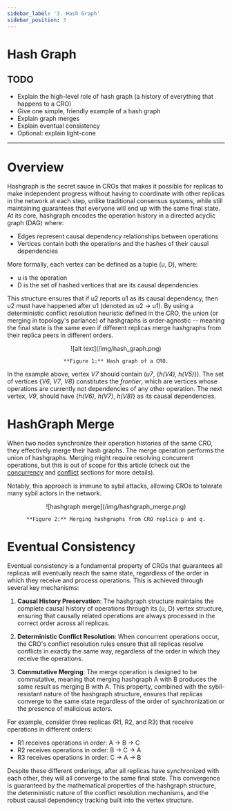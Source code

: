 ```yaml
---
sidebar_label: '3. Hash Graph'
sidebar_position: 3
---
```


# Hash Graph

## TODO
- Explain the high-level role of hash graph (a history of everything that happens to a CRO)
- Give one simple, friendly example of a hash graph
- Explain graph merges
- Explain eventual consistency
- Optional: explain light-cone

---
# Overview

Hashgraph is the secret sauce in CROs that makes it possible for replicas to make independent progress without having to coordinate with other replicas in the network at each step, unlike traditional consensus systems, while still maintaining guarantees that everyone will end up with the same final state. At its core, hashgraph encodes the operation history in a directed acyclic graph (DAG) where:
- Edges represent causal dependency relationships between operations
- Vertices contain both the operations and the hashes of their causal dependencies

More formally, each vertex can be defined as a tuple (u, D), where:
- u is the operation
- D is the set of hashed vertices that are its causal dependencies

This structure ensures that if u2 reports u1 as its causal dependency, then u2 must have happened after u1 (denoted as u2 → u1). By using a deterministic conflict resolution heuristic defined in the CRO, the union (or merging in topology's parlance) of hashgraphs is order-agnostic -- meaning the final state is the same even if different replicas merge hashgraphs from their replica peers in different orders.

<div align="center">
    ![alt text](/img/hash_graph.png)

    **Figure 1:** Hash graph of a CRO.
</div>

In the example above, vertex _V7_ should contain (_u7_, {_h(V4)_, _h(V5)_}). The set of vertices {_V6_, _V7_, _V8_} constitutes the _frontier_, which are vertices whose operations are currently not dependencies of any other operation. The next vertex, _V9_, should have {_h(V6)_, _h(V7)_, _h(V8)_} as its causal dependencies.

 

# HashGraph Merge
When two nodes synchronize their operation histories of the same CRO, they effectively merge their hash graphs. The merge operation performs the union of hashgraphs. Merging might require resolving concurrent operations, but this is out of scope for this article (check out the [concurrency](./concurrency) and [conflict](./conflict.md) sections for more details).

Notably, this approach is immune to sybil attacks, allowing CROs to tolerate many sybil actors in the network.

<div align="center">
    ![hashgraph merge](/img/hashgraph_merge.png)

    **Figure 2:** Merging hashgraphs from CRO replica p and q.
</div>

# Eventual Consistency

Eventual consistency is a fundamental property of CROs that guarantees all replicas will eventually reach the same state, regardless of the order in which they receive and process operations. This is achieved through several key mechanisms:

1. **Causal History Preservation**: The hashgraph structure maintains the complete causal history of operations through its (u, D) vertex structure, ensuring that causally related operations are always processed in the correct order across all replicas.

2. **Deterministic Conflict Resolution**: When concurrent operations occur, the CRO's conflict resolution rules ensure that all replicas resolve conflicts in exactly the same way, regardless of the order in which they receive the operations.

3. **Commutative Merging**: The merge operation is designed to be commutative, meaning that merging hashgraph A with B produces the same result as merging B with A. This property, combined with the sybil-resistant nature of the hashgraph structure, ensures that replicas converge to the same state regardless of the order of synchronization or the presence of malicious actors.

For example, consider three replicas (R1, R2, and R3) that receive operations in different orders:
- R1 receives operations in order: A → B → C
- R2 receives operations in order: B → C → A
- R3 receives operations in order: C → A → B

Despite these different orderings, after all replicas have synchronized with each other, they will all converge to the same final state. This convergence is guaranteed by the mathematical properties of the hashgraph structure, the deterministic nature of the conflict resolution mechanisms, and the robust causal dependency tracking built into the vertex structure.